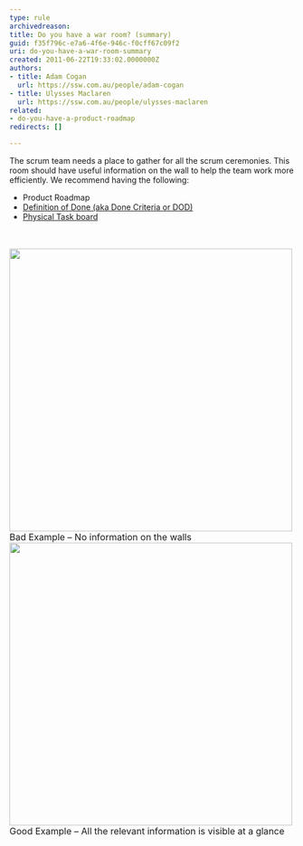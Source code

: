 ```yaml
---
type: rule
archivedreason: 
title: Do you have a war room? (summary)
guid: f35f796c-e7a6-4f6e-946c-f0cff67c09f2
uri: do-you-have-a-war-room-summary
created: 2011-06-22T19:33:02.0000000Z
authors:
- title: Adam Cogan
  url: https://ssw.com.au/people/adam-cogan
- title: Ulysses Maclaren
  url: https://ssw.com.au/people/ulysses-maclaren
related:
- do-you-have-a-product-roadmap
redirects: []

---
```




  <p>The scrum team needs a place to gather for all the scrum ceremonies. This room should have useful information on the wall to help the team work more efficiently. We recommend having the following&#58;</p>
<ul>
    <li> Product Roadmap</li>
    <li><a href="/Management/RulesToSuccessfulProjects/Pages/DoYouGoBeyondDoneAndFollowADoneCriteria.aspx">Definition of Done (aka Done Criteria or DOD)</a></li>
    <li><a href="/Management/RulesToBetterScrumUsingTFS/Pages/PhysicalTaskboard.aspx">Physical Task board</a></li>
</ul>

<br><excerpt class='endintro'></excerpt><br>
  <img width="500" class="ms-rteCustom-ImageArea" src="/Management/RulesToBetterScrumUsingTFS/PublishingImages/war-room-bad-example.jpg" alt="" />
<font size="-0" class="ms-rteCustom-FigureBad">Bad Example – No information on the walls</font>
<img width="500" class="ms-rteCustom-ImageArea" src="/Management/RulesToBetterScrumUsingTFS/PublishingImages/war-room-good-example.jpg" alt="" />
<font size="-0" class="ms-rteCustom-FigureGood">Good Example – All the relevant information is visible at a glance</font>



